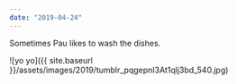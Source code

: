 ```yaml
---
date: "2019-04-24"
---
```


Sometimes Pau likes to wash the dishes.

![yo yo]({{ site.baseurl }}/assets/images/2019/tumblr_pqgepnI3At1qlj3bd_540.jpg)
